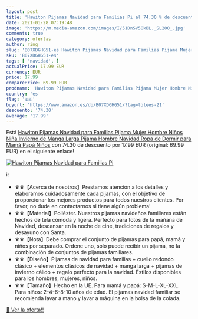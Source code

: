 ```yaml
---
layout: post
title: 'Hawiton Pijamas Navidad para Familias Pi al 74.30 % de descuento'
date: 2021-01-28 07:19:48
image: 'https://m.media-amazon.com/images/I/51DnSV5OkBL._SL200_.jpg'
comments: true
category: ofertas
author: ring
slug: 'B07XDGHG51-es Hawiton Pijamas Navidad para Familias Pijama Mujer Hombre...'
sku: 'B07XDGHG51-es'
tags: [ 'navidad', ]
actualPrice: 17.99 EUR
currency: EUR
price: 17.99
comparePrice: 69.99 EUR
prodname: 'Hawiton Pijamas Navidad para Familias Pijama Mujer Hombre Niños Niña Invierno de Manga Larga Pijama Hombre Navidad Ropa de Dormir para Mamá Papá Niños'
country: 'es'
flag: '🇪🇸'
buyurl: 'https://www.amazon.es/dp/B07XDGHG51/?tag=tolees-21'
descuento: '74.30'
average: '17.99'
---
```


Está [Hawiton Pijamas Navidad para Familias Pijama Mujer Hombre Niños Niña Invierno de Manga Larga Pijama Hombre Navidad Ropa de Dormir para Mamá Papá Niños](https://www.amazon.es/dp/B07XDGHG51/?tag=tolees-21) con 74.30 de descuento por 17.99 EUR (original: 69.99 EUR) en el siguiente enlace!

[![Hawiton Pijamas Navidad para Familias Pi](https://m.media-amazon.com/images/I/51DnSV5OkBL._SL200_.jpg)](https://www.amazon.es/dp/B07XDGHG51/?tag=tolees-21)

ℹ️:

- ♛♛【Acerca de nosotros】Prestamos atención a los detalles y elaboramos cuidadosamente cada pijamas, con el objetivo de proporcionar los mejores productos para todos nuestros clientes. Por favor, no dude en contactarnos si tiene algún problema!
- ♛♛【Material】Poliéster. Nuestros pijamas navideños familiares están hechos de tela cómoda y ligera. Perfecto para fotos de la mañana de Navidad, descansar en la noche de cine, tradiciones de regalos y desayuno con Santa.
- ♛♛【Nota】Debe comprar el conjunto de pijamas para papá, mamá y niños por separado. Ordene uno, solo puede recibir un pijama, no la combinación de conjuntos de pijamas familiares.
- ♛♛【Diseño】Pijamas de navidad para familias + cuello redondo clásico + elementos clásicos de navidad + manga larga + pijamas de invierno cálido + regalo perfecto para la navidad. Estilos disponibles para los hombres, mujeres, niños.
- ♛♛【Tamaño】Hecho en la UE. Para mamá y papá: S-M-L-XL-XXL. Para niños: 2-4-6-8-10 años de edad. El pijamas navidad familiar se recomienda lavar a mano y lavar a máquina en la bolsa de la colada.

[🛒 Ver la oferta!!](https://www.amazon.es/dp/B07XDGHG51/?tag=tolees-21)
